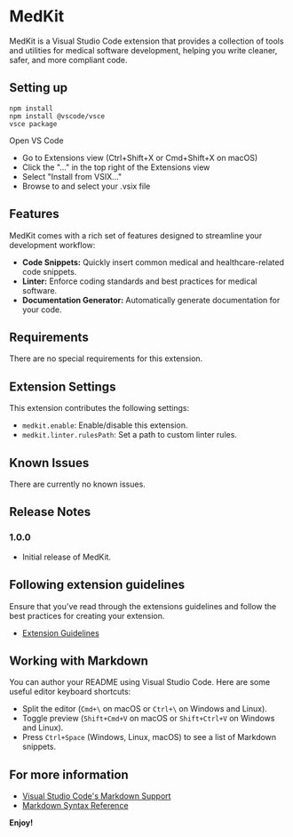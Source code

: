 # MedKit

MedKit is a Visual Studio Code extension that provides a collection of tools and utilities for medical software development, helping you write cleaner, safer, and more compliant code.

## Setting up
```
npm install
npm install @vscode/vsce
vsce package
```
Open VS Code
   - Go to Extensions view (Ctrl+Shift+X or Cmd+Shift+X on macOS)
   - Click the "..." in the top right of the Extensions view
   - Select "Install from VSIX..."
   - Browse to and select your .vsix file

## Features

MedKit comes with a rich set of features designed to streamline your development workflow:

*   **Code Snippets:** Quickly insert common medical and healthcare-related code snippets.
*   **Linter:** Enforce coding standards and best practices for medical software.
*   **Documentation Generator:** Automatically generate documentation for your code.


## Requirements

There are no special requirements for this extension.

## Extension Settings

This extension contributes the following settings:

*   `medkit.enable`: Enable/disable this extension.
*   `medkit.linter.rulesPath`: Set a path to custom linter rules.

## Known Issues

There are currently no known issues.

## Release Notes

### 1.0.0

- Initial release of MedKit.

## Following extension guidelines

Ensure that you've read through the extensions guidelines and follow the best practices for creating your extension.

* [Extension Guidelines](https://code.visualstudio.com/api/references/extension-guidelines)

## Working with Markdown

You can author your README using Visual Studio Code. Here are some useful editor keyboard shortcuts:

* Split the editor (`Cmd+\` on macOS or `Ctrl+\` on Windows and Linux).
* Toggle preview (`Shift+Cmd+V` on macOS or `Shift+Ctrl+V` on Windows and Linux).
* Press `Ctrl+Space` (Windows, Linux, macOS) to see a list of Markdown snippets.

## For more information

* [Visual Studio Code's Markdown Support](http://code.visualstudio.com/docs/languages/markdown)
* [Markdown Syntax Reference](https://help.github.com/articles/markdown-basics/)

**Enjoy!**
